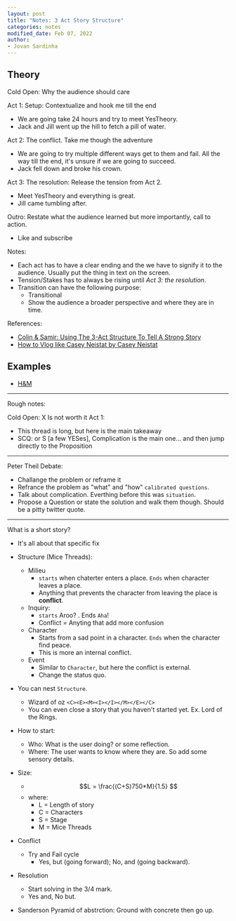 ```yaml
---
layout: post
title: "Notes: 3 Act Story Structure"
categories: notes
modified_date: Feb 07, 2022
author:
- Jovan Sardinha
---
```


## Theory

Cold Open: Why the audience should care

Act 1: Setup: Contextualize and hook me till the end

* We are going take 24 hours and try to meet YesTheory.
* Jack and Jill went up the hill to fetch a pill of water.

Act 2: The conflict. Take me though the adventure

* We are going to try multiple different ways get to them and fail. All the way till the end, it's unsure if we are going to succeed.
* Jack fell down and broke his crown.

Act 3: The resolution:  Release the tension from Act 2.

* Meet YesTheory and everything is great.
* Jill came tumbling after.

Outro: Restate what the audience learned but more importantly, call to action.

* Like and subscribe

Notes:

* Each act has to have a clear ending and the we have to signify it to the audience. Usually put the thing in text on the screen.
* Tension/Stakes has to always be rising until *Act 3: the resolution*.
* Transition can have the following purpose:
  * Transitional
  * Show the audience a broader perspective and where they are in time.

References:

* [Colin & Samir: Using The 3-Act Structure To Tell A Strong Story](https://www.youtube.com/watch?v=CbWCNxxP-RI&t)
* [How to Vlog like Casey Neistat by Casey Neistat](https://www.youtube.com/watch?v=Q980C74SdYQ&t)

## Examples

* [H&M](https://www.youtube.com/watch?v=kFsI1uK9q44)



---

Rough notes:

Cold Open: X Is not worth it
Act 1:

* This thread is long, but here is the main takeaway
* SCQ: or S [a few YESes], Complication is the main one... and then jump directly to the Proposition

---
Peter Theil Debate:
* Challange the problem or reframe it
* Refrance the problem as "what" and "how" `calibrated questions`.
* Talk about complication. Everthing before this was `situation`.
* Propose a Question or state the solution and walk them though. Should be a pitty twitter quote.


---
What is a short story?
* It's all about that specific fix

* Structure (Mice Threads):
  * Milieu
    * `starts` when chaterter enters a place. `Ends` when character leaves a place.
    * Anything that prevents the character from leaving the place is **conflict**.
  * Inquiry:
    * `starts` Aroo? . Ends `Aha`!
    * Conflict = Anyting that add more confusion
  * Character
    * Starts from a sad point in a character. `Ends` when the character find peace.
    * This is more an internal conflict.
  * Event
    * Similar to `Character`, but here the conflict is external.
    * Change the status quo.
* You can nest `Structure`.
  * Wizard of oz `<C><E><M><I></I></M></E></C>`
  * You can even close a story that you haven't started yet. Ex. Lord of the Rings.
* How to start:
  * Who: What is the user doing? or some reflection.
  * Where: The user wants to know where they are. So add some sensory details.
* Size:
  * $$L = \frac{(C+S)750*M}{1.5} $$
  * where:
    * L = Length of story
    * C = Characters
    * S = Stage
    * M = Mice Threads
* Conflict
  * Try and Fail cycle
    * Yes, but (going forward); No, and (going backward).
* Resolution
  * Start solving in the 3/4 mark.
  * Yes and, No but.
* Sanderson Pyramid of abstrction:
  Ground with concrete then go up.

